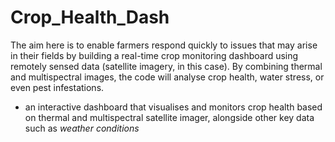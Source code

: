 # Crop_Health_Dash
The aim here is to enable farmers respond quickly to issues that may arise in their fields by building a real-time crop monitoring dashboard using remotely sensed data (satellite imagery, in this case). By combining thermal and multispectral images, the code will analyse crop health, water stress, or even pest infestations. 
- an interactive dashboard that visualises and monitors crop health based on thermal and multispectral satellite imager, alongside other key data such as *weather conditions*
